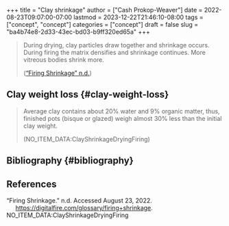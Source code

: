 +++
title = "Clay shrinkage"
author = ["Cash Prokop-Weaver"]
date = 2022-08-23T09:07:00-07:00
lastmod = 2023-12-22T21:46:10-08:00
tags = ["concept", "concept"]
categories = ["concept"]
draft = false
slug = "ba4b74e8-2d33-43ec-bd03-b9ff320ed65a"
+++

> During drying, clay particles draw together and shrinkage occurs. During firing the matrix densifies and shrinkage continues. More vitreous bodies shrink more.
>
> (<a href="#citeproc_bib_item_1">“Firing Shrinkage” n.d.</a>)


## Clay weight loss {#clay-weight-loss}

> Average clay contains about 20% water and 9% organic matter, thus, finished pots (bisque or glazed) weigh almost 30% less than the initial clay weight.
>
> (NO_ITEM_DATA:ClayShrinkageDryingFiring)


## Bibliography {#bibliography}

## References

<style>.csl-entry{text-indent: -1.5em; margin-left: 1.5em;}</style><div class="csl-bib-body">
  <div class="csl-entry"><a id="citeproc_bib_item_1"></a>“Firing Shrinkage.” n.d. Accessed August 23, 2022. <a href="https://digitalfire.com/glossary/firing+shrinkage">https://digitalfire.com/glossary/firing+shrinkage</a>.</div>
  <div class="csl-entry">NO_ITEM_DATA:ClayShrinkageDryingFiring</div>
</div>
